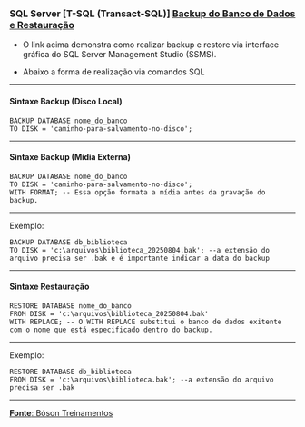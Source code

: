### SQL Server [T-SQL (Transact-SQL)] [Backup do Banco de Dados e Restauração](http://www.bosontreinamentos.com.br/sql-com-sql-server/como-realizar-backup-e-restore-no-microsoft-sql-server/)

* O link acima demonstra como realizar backup e restore via interface gráfica do SQL Server Management Studio (SSMS).

* Abaixo a forma de realização via comandos SQL

--- 
#### Sintaxe Backup (Disco Local)

	BACKUP DATABASE nome_do_banco
	TO DISK = 'caminho-para-salvamento-no-disco';

---
#### Sintaxe Backup (Mídia Externa)

	BACKUP DATABASE nome_do_banco
	TO DISK = 'caminho-para-salvamento-no-disco';
	WITH FORMAT; -- Essa opção formata a mídia antes da gravação do backup.
---
Exemplo:

	BACKUP DATABASE db_biblioteca
    TO DISK = 'c:\arquivos\biblioteca_20250804.bak'; --a extensão do arquivo precisa ser .bak e é importante indicar a data do backup
	
---
#### Sintaxe Restauração

	RESTORE DATABASE nome_do_banco
	FROM DISK = 'c:\arquivos\biblioteca_20250804.bak'
	WITH REPLACE; -- O WITH REPLACE substitui o banco de dados exitente com o nome que está especificado dentro do backup.
---
Exemplo:

	RESTORE DATABASE db_biblioteca
    FROM DISK = 'c:\arquivos\biblioteca.bak'; --a extensão do arquivo precisa ser .bak
	
---

[**Fonte**: Bóson Treinamentos](https://youtube.com/playlist?list=PLucm8g_ezqNqI5cW3alteV5olcMCcHYRK&si=iTJ-F9uZb8Eff3QA)
